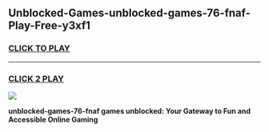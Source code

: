 
## Unblocked-Games-unblocked-games-76-fnaf-Play-Free-y3xf1
<h3>
<a href="https://premium76.site?title=unblocked-games-76-fnaf&ref=10A">CLICK TO PLAY</a></h3>
<hr>

<h3>
<a href="https://premium76.site?title=unblocked-games-76-fnaf&ref=10A">CLICK 2 PLAY</a>
  
</h3>

<a href="https://premium76.site?title=unblocked-games-76-fnaf&ref=10A"><img src="https://clearcache.store/games.png"></a>


**unblocked-games-76-fnaf games unblocked: Your Gateway to Fun and Accessible Online Gaming**
